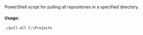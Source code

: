 PowerShell script for pulling all repositories in a specified directory.

#### Usage:

`./pull-all C:\Projects`
